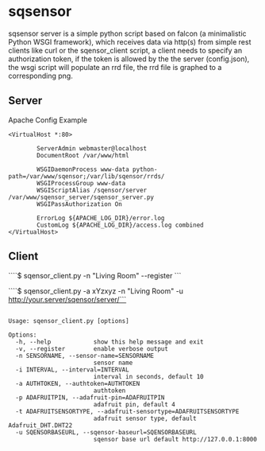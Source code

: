 # sqsensor

sqsensor server is a simple python script based on falcon (a minimalistic Python WSGI framework), which receives data via http(s) from simple rest clients like curl or the sqensor_client script, a client needs to specify an authorization token, if the token is allowed by the the server (config.json), the wsgi script will populate an rrd file, the rrd file is graphed to a corresponding png.

## Server

Apache Config Example

```
<VirtualHost *:80>

        ServerAdmin webmaster@localhost
        DocumentRoot /var/www/html

        WSGIDaemonProcess www-data python-path=/var/www/sqensor;/var/lib/sqensor/rrds/
        WSGIProcessGroup www-data
        WSGIScriptAlias /sqensor/server /var/www/sqensor_server/sqensor_server.py
        WSGIPassAuthorization On

        ErrorLog ${APACHE_LOG_DIR}/error.log
        CustomLog ${APACHE_LOG_DIR}/access.log combined
</VirtualHost>
```

## Client

````$ sqensor_client.py -n "Living Room" --register ```

````$ sqensor_client.py -a xYzxyz -n "Living Room" -u http://your.server/sqensor/server/```

```

Usage: sqensor_client.py [options]

Options:
  -h, --help            show this help message and exit
  -v, --register        enable verbose output
  -n SENSORNAME, --sensor-name=SENSORNAME
                        sensor name
  -i INTERVAL, --interval=INTERVAL
                        interval in seconds, default 10
  -a AUTHTOKEN, --authtoken=AUTHTOKEN
                        authtoken
  -p ADAFRUITPIN, --adafruit-pin=ADAFRUITPIN
                        adafruit pin, default 4
  -t ADAFRUITSENSORTYPE, --adafruit-sensortype=ADAFRUITSENSORTYPE
                        adafruit sensor type, default Adafruit_DHT.DHT22
  -u SQENSORBASEURL, --sqensor-baseurl=SQENSORBASEURL
                        sqensor base url default http://127.0.0.1:8000

```
